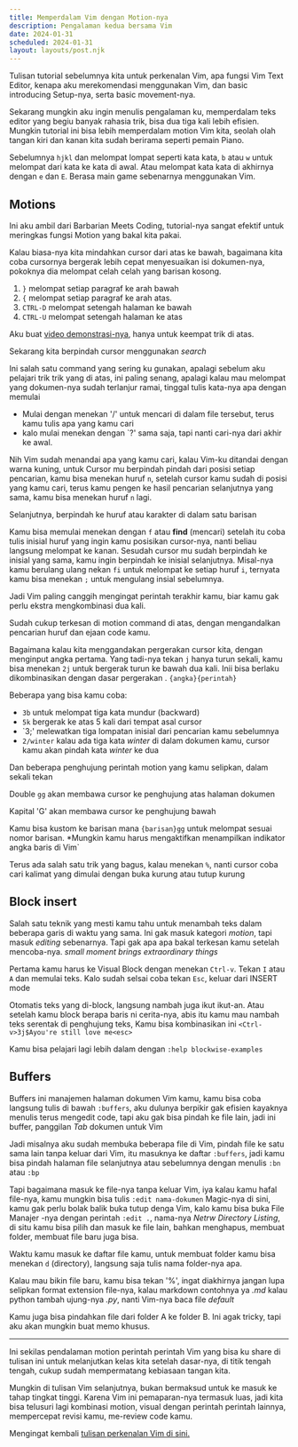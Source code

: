```yaml
---
title: Memperdalam Vim dengan Motion-nya
description: Pengalaman kedua bersama Vim
date: 2024-01-31
scheduled: 2024-01-31
layout: layouts/post.njk
---
```


Tulisan tutorial sebelumnya kita untuk perkenalan Vim, apa fungsi Vim Text Editor, kenapa aku merekomendasi menggunakan Vim, dan basic introducing Setup-nya, serta basic movement-nya.

Sekarang mungkin aku ingin menulis pengalaman ku, memperdalam teks editor yang begiu banyak rahasia trik, bisa dua tiga kali lebih efisien. Mungkin tutorial ini bisa lebih memperdalam motion Vim kita, seolah olah tangan kiri dan kanan kita sudah berirama seperti pemain Piano.

Sebelumnya `hjkl` dan melompat lompat seperti kata kata, `b` atau `w` untuk melompat dari kata ke kata di awal. Atau melompat kata kata di akhirnya dengan `e` dan `E`. Berasa main game sebenarnya menggunakan Vim.

## Motions

Ini aku ambil dari Barbarian Meets Coding, tutorial-nya sangat efektif untuk meringkas fungsi Motion yang bakal kita pakai.

Kalau biasa-nya kita mindahkan cursor dari atas ke bawah, bagaimana kita coba cursornya bergerak lebih cepat menyesuaikan isi dokumen-nya, pokoknya dia melompat celah celah yang barisan kosong.

1. `}` melompat setiap paragraf ke arah bawah
2. `{` melompat setiap paragraf ke arah atas.
3. `CTRL-D` melompat setengah halaman ke bawah
4. `CTRL-U` melompat setengah halaman ke atas

Aku buat [video demonstrasi-nya](https://www.youtube.com/watch?v=-o3uviqtnyU), hanya untuk keempat trik di atas.

Sekarang kita berpindah cursor menggunakan *search*

Ini salah satu command yang sering ku gunakan, apalagi sebelum aku pelajari trik trik yang di atas, ini paling senang, apalagi kalau mau melompat yang dokumen-nya sudah terlanjur ramai, tinggal tulis kata-nya apa dengan memulai

* Mulai dengan menekan '/' untuk mencari di dalam file tersebut, terus kamu tulis apa yang kamu cari
* kalo mulai menekan dengan `?' sama saja, tapi nanti cari-nya dari akhir ke awal.

Nih Vim sudah menandai apa yang kamu cari, kalau Vim-ku ditandai dengan warna kuning, untuk Cursor mu berpindah pindah dari posisi setiap pencarian, kamu bisa menekan huruf `n`, setelah cursor kamu sudah di posisi yang kamu cari, terus kamu pengen ke hasil pencarian selanjutnya yang sama, kamu bisa menekan huruf `n` lagi.

Selanjutnya, berpindah ke huruf atau karakter di dalam satu barisan

Kamu bisa memulai menekan dengan `f` atau **find** (mencari) setelah itu coba tulis inisial huruf yang ingin kamu posisikan cursor-nya, nanti beliau langsung melompat ke kanan. Sesudah cursor mu sudah berpindah ke inisial yang sama, kamu ingin berpindah ke inisial selanjutnya. Misal-nya kamu berulang ulang nekan `fi` untuk melompat ke setiap huruf `i`, ternyata kamu bisa menekan `;` untuk mengulang insial sebelumnya.

Jadi Vim paling canggih mengingat perintah terakhir kamu, biar kamu gak perlu ekstra mengkombinasi dua kali.

Sudah cukup terkesan di motion command di atas, dengan mengandalkan pencarian huruf dan ejaan code kamu.

Bagaimana kalau kita menggandakan pergerakan cursor kita, dengan menginput angka pertama. Yang tadi-nya tekan `j` hanya turun sekali, kamu bisa menekan `2j` untuk bergerak turun ke bawah dua kali. Inii bisa berlaku dikombinasikan dengan dasar pergerakan . `{angka}{perintah}`

Beberapa yang bisa kamu coba:

* `3b` untuk melompat tiga kata mundur (backward)
* `5k` bergerak ke atas 5 kali dari tempat asal cursor
* `3;' melewatkan tiga lompatan inisial dari pencarian kamu sebelumnya
* `2/winter` kalau ada tiga kata *winter* di dalam dokumen kamu, cursor kamu akan pindah kata *winter* ke dua

Dan beberapa penghujung perintah motion yang kamu selipkan, dalam sekali tekan

Double `gg` akan membawa cursor ke penghujung atas halaman dokumen

Kapital 'G' akan membawa cursor ke penghujung bawah

Kamu bisa kustom ke barisan mana `{barisan}gg` untuk melompat sesuai nomor barisan. *Mungkin kamu harus mengaktifkan menampilkan indikator angka baris di Vim`

Terus ada salah satu trik yang bagus, kalau menekan `%`, nanti cursor coba cari kalimat yang dimulai dengan buka kurung atau tutup kurung

## Block insert

Salah satu teknik yang mesti kamu tahu untuk menambah teks dalam beberapa garis di waktu yang sama. Ini gak masuk kategori *motion*, tapi masuk *editing* sebenarnya. Tapi gak apa apa bakal terkesan kamu setelah mencoba-nya. *small moment brings extraordinary things*

Pertama kamu harus ke Visual Block dengan menekan `Ctrl-v`. Tekan `I` atau `A` dan memulai teks. Kalo sudah selsai coba tekan `Esc`, keluar dari INSERT mode

Otomatis teks yang di-block, langsung nambah juga ikut ikut-an. Atau setelah kamu block berapa baris ni cerita-nya, abis itu kamu mau nambah teks serentak di penghujung teks, Kamu bisa kombinasikan ini `<Ctrl-v>3j$Ayou're still love me<esc>`

Kamu bisa pelajari lagi lebih dalam dengan `:help blockwise-examples`

## Buffers

Buffers ini manajemen halaman dokumen Vim kamu, kamu bisa coba langsung tulis di bawah `:buffers`, aku dulunya berpikir gak efisien kayaknya menulis terus mengedit code, tapi aku gak bisa pindah ke file lain, jadi ini buffer, panggilan *Tab* dokumen untuk Vim

Jadi misalnya aku sudah membuka beberapa file di Vim, pindah file ke satu sama lain tanpa keluar dari Vim, itu masuknya ke daftar `:buffers`, jadi kamu bisa pindah halaman file selanjutnya atau sebelumnya dengan menulis `:bn` atau `:bp`

Tapi bagaimana masuk ke file-nya tanpa keluar Vim, iya kalau kamu hafal file-nya, kamu mungkin bisa tulis `:edit nama-dokumen` Magic-nya di sini, kamu gak perlu bolak balik buka tutup denga Vim, kalo kamu bisa buka File Manajer -nya dengan perintah `:edit .`, nama-nya *Netrw Directory Listing*, di situ kamu bisa pilih dan masuk ke file lain, bahkan menghapus, membuat folder, membuat file baru juga bisa.

Waktu kamu masuk ke daftar file kamu, untuk membuat folder kamu bisa menekan `d` (directory), langsung saja tulis nama folder-nya apa.

Kalau mau bikin file baru, kamu bisa tekan '%', ingat diakhirnya jangan lupa selipkan format extension file-nya, kalau markdown contohnya ya *.md* kalau python tambah ujung-nya *.py*, nanti Vim-nya baca file *default*

Kamu juga bisa pindahkan file dari folder A ke folder B. Ini agak tricky, tapi aku akan mungkin buat memo khusus.

----

Ini sekilas pendalaman motion perintah perintah Vim yang bisa ku share di tulisan ini untuk melanjutkan kelas kita setelah dasar-nya, di titik tengah tengah, cukup sudah mempermatang kebiasaan tangan kita.

Mungkin di tulisan Vim selanjutnya, bukan bermaksud untuk ke masuk ke tahap tingkat tinggi. Karena Vim ini pemaparan-nya termasuk luas, jadi kita bisa telusuri lagi kombinasi motion, visual dengan perintah perintah lainnya, mempercepat revisi kamu, me-review code kamu.

Mengingat kembali [tulisan perkenalan Vim di sini.](https://literasi.blog/posts/learns/perkenalan-vim-pemula/)

